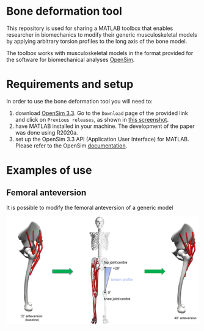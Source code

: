 # Bone deformation tool

This repository is used for sharing a MATLAB toolbox that enables researcher in biomechanics to modify their generic musculoskeletal models by applying arbitrary torsion profiles to the long axis of the bone model.

The toolbox works with musculoskeletal models in the format provided for the software for biomechanical analyses [OpenSim](https://opensim.stanford.edu/).

# Requirements and setup

In order to use the bone deformation tool you will need to:
1. download [OpenSim 3.3](https://simtk.org/projects/opensim). Go to the `Download` page of the provided link and click on `Previous releases`, as shown in [this screenshot](https://github.com/modenaxe/3d-muscles/blob/master/images/get_osim3.3.PNG).
2. have MATLAB installed in your machine. The development of the paper was done using R2020a.
3. set up the OpenSim 3.3 API (Application User Interface) for MATLAB. Please refer to the OpenSim [documentation](https://simtk-confluence.stanford.edu/display/OpenSim/Scripting+with+Matlab).

# Examples of use

## Femoral anteversion

It is possible to modify the femoral anteversion of a generic model

![femoral_anteversion](/images/femoral_anteversion_example.png)

